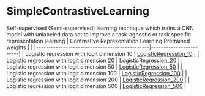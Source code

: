 # SimpleContrastiveLearning
Self-supervised (Semi-supervised) learning technique which trains a CNN model with unlabeled data set to improve a task-agnostic or task specific representation learning 
| Contrastive Representation Learning            Pretrained weights     |                                                |
|----------------------------------------------|------------------------|
| Logistic regression with logit dimension 10  | [LogisticRegression_10](https://drive.google.com/file/d/1eN9RHzBn69Il9dxy0zIARKrnJhxo_SxE/view?usp=sharing) |
| Logistic regression with logit dimension 20  | [LogisticRegression_20](https://drive.google.com/file/d/1ZNvXnofGR4StzBFoewr65BqzIokrrDyO/view?usp=sharing) |
| Logistic regression with logit dimension 50  | [LogisticRegression_50](https://drive.google.com/file/d/1Kz2HGVnlTl_h0qXJwOijzvANTYCrapCO/view?usp=sharing) |
| Logistic regression with logit dimension 100 | [LogisticRegression_100](https://drive.google.com/file/d/10jyzLyr-q02RfqyFAOLdadwAKhLWP5pi/view?usp=sharing) |
| Logistic regression with logit dimension 200 | [LogisticRegression_200](https://drive.google.com/file/d/1I91fb-JB17nZpgnM7vZbdR8uzN-vYxUb/view?usp=sharing) |
| Logistic regression with logit dimension 500 | [LogisticRegression_500](https://drive.google.com/file/d/1HIPVP2NwTKc40ez4VjrQ-D4Dpvtl0qJH/view?usp=sharing) |

